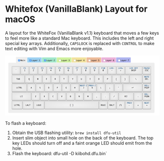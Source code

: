 # Whitefox (VanillaBlank) Layout for macOS

A layout for the WhiteFox (VanillaBlank v1.1) keyboard that moves a few
keys to feel more like a standard Mac keyboard.  This includes the
left and right special key arrays.  Additionally, `CAPSLOCK` is replaced
with `CONTROL` to make text editing with Vim and Emacs more enjoyable.

![Layout](layout.png)

To flash a keyboard:

1. Obtain the USB flashing utility: `brew install dfu-util`
1. Insert slim object into small hole on the back of the keyboard.  The
   top key LEDs should turn off and a faint orange LED should emit from
   the hole.
1. Flash the keyboard: dfu-util -D kiibohd.dfu.bin`
